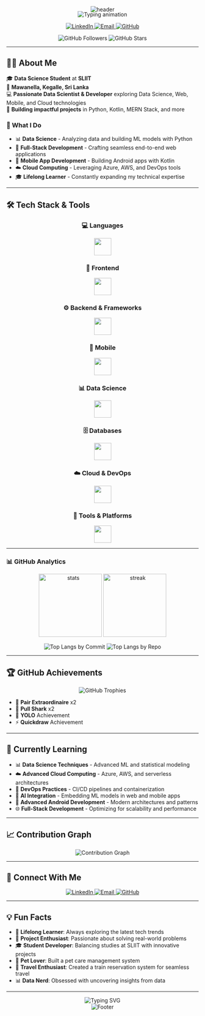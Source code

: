 <p align="center">
  <img src="https://capsule-render.vercel.app/api?type=waving&color=0:6366F1,50:10B981,100:8B5CF6&height=220&section=header&text=Tharindu%20Tennakoon&fontSize=48&fontColor=ffffff&fontAlignY=36&desc=Data%20Science%20Student%20%7C%20Full-Stack%20Developer%20%7C%20Tech%20Enthusiast&descAlignY=56&descAlign=50" alt="header"/>
</p>

<p align="center" style="margin-top:-18px;">
  <img src="https://readme-typing-svg.demolab.com?font=JetBrains+Mono&pause=1200&color=10B981&center=true&vCenter=true&width=700&lines=Welcome+to+my+GitHub+Profile!;Data%20Scientist+%26+Full-Stack+%26+Mobile+Developer;Python+%7C+React+%7C+Kotlin+%7C+Java;Always+exploring+new+tech+%F0%9F%9A%80" alt="Typing animation" />
</p>

<p align="center">
  <a href="https://www.linkedin.com/in/tharindu-bandaratennakoon">
    <img alt="LinkedIn" src="https://img.shields.io/badge/LinkedIn-6366F1?style=for-the-badge&logo=linkedin&logoColor=white"/>
  </a>
  <a href="mailto:sasankatennakoon31@gmail.com">
    <img alt="Email" src="https://img.shields.io/badge/Email-10B981?style=for-the-badge&logo=gmail&logoColor=white"/>
  </a>
  <a href="https://github.com/sasa312002">
    <img alt="GitHub" src="https://img.shields.io/badge/GitHub-1E293B?style=for-the-badge&logo=github&logoColor=white"/>
  </a>
</p>

<div align="center">
  
  <img src="https://img.shields.io/github/followers/sasa312002?label=Followers&color=10B981" alt="GitHub Followers" />
  <img src="https://img.shields.io/github/stars/sasa312002?label=Stars&color=8B5CF6" alt="GitHub Stars" />
</div>

---

## 🧑‍💻 About Me

🎓 **Data Science Student** at **SLIIT**  
📍 **Mawanella, Kegalle, Sri Lanka**  
💻 **Passionate Data Scientist & Developer** exploring Data Science, Web, Mobile, and Cloud technologies  
🚀 **Building impactful projects** in Python, Kotlin, MERN Stack, and more  

### 🎯 What I Do
- 📊 **Data Science** - Analyzing data and building ML models with Python  
- 🔨 **Full-Stack Development** - Crafting seamless end-to-end web applications  
- 📱 **Mobile App Development** - Building Android apps with Kotlin  
- ☁️ **Cloud Computing** - Leveraging Azure, AWS, and DevOps tools  
- 🎓 **Lifelong Learner** - Constantly expanding my technical expertise  

---

## 🛠️ Tech Stack & Tools

<div align="center">

### 💻 Languages
<img src="https://skillicons.dev/icons?i=python,js,ts,kotlin,java,r" height="45" />

### 🎨 Frontend
<img src="https://skillicons.dev/icons?i=react,html,css,tailwind,bootstrap,materialui,redux" height="45" />

### ⚙️ Backend & Frameworks
<img src="https://skillicons.dev/icons?i=nodejs,express,spring,django,flask" height="45" />

### 📱 Mobile
<img src="https://skillicons.dev/icons?i=android,kotlin,firebase,flutter" height="45" />

### 📊 Data Science
<img src="https://skillicons.dev/icons?i=python,tensorflow,pytorch,sklearn,pandas,numpy" height="45" />

### 🗄️ Databases
<img src="https://skillicons.dev/icons?i=mysql,mongodb,firebase,postgres" height="45" />

### ☁️ Cloud & DevOps
<img src="https://skillicons.dev/icons?i=aws,azure,docker,gitlab,kubernetes" height="45" />

### 🔧 Tools & Platforms
<img src="https://skillicons.dev/icons?i=git,github,vscode,postman,linux,jupyter" height="45" />

</div>

---

 ### 📊 GitHub Analytics
  <p align="center">
    <img height="165" src="https://github-readme-stats.vercel.app/api?username=Man0dya&show_icons=true&theme=tokyonight&hide_border=true" alt="stats" />
    <img height="165" src="https://streak-stats.demolab.com?user=Man0dya&theme=tokyonight&hide_border=true" alt="streak" />
  </p>
  
  <p align="center">
  <img src="https://github-profile-summary-cards.vercel.app/api/cards/repos-per-language?username=Man0dya&theme=tokyonight" alt="Top Langs by Commit" />
  <img src="https://github-profile-summary-cards.vercel.app/api/cards/most-commit-language?username=Man0dya&theme=tokyonight" alt="Top Langs by Repo" />
  </p>

---

## 🏆 GitHub Achievements

<div align="center">
  <img src="https://github-profile-trophy.vercel.app/?username=sasa312002&theme=dracula&no-frame=true&row=1&column=7" alt="GitHub Trophies" />
</div>

- 🏅 **Pair Extraordinaire** x2  
- 🦈 **Pull Shark** x2  
- 🎯 **YOLO** Achievement  
- ⚡ **Quickdraw** Achievement  

---

## 🌱 Currently Learning

- 📊 **Data Science Techniques** - Advanced ML and statistical modeling  
- ☁️ **Advanced Cloud Computing** - Azure, AWS, and serverless architectures  
- 🔧 **DevOps Practices** - CI/CD pipelines and containerization  
- 🤖 **AI Integration** - Embedding ML models in web and mobile apps  
- 📱 **Advanced Android Development** - Modern architectures and patterns  
- 🌐 **Full-Stack Development** - Optimizing for scalability and performance  

---

## 📈 Contribution Graph

<div align="center">
  <img src="https://github-readme-activity-graph.vercel.app/graph?username=sasa312002&theme=dracula&hide_border=true" alt="Contribution Graph" />
</div>

---

## 🤝 Connect With Me

<p align="center">
  <a href="https://www.linkedin.com/in/tharindu-bandaratennakoon">
    <img alt="LinkedIn" src="https://img.shields.io/badge/LinkedIn-6366F1?style=for-the-badge&logo=linkedin&logoColor=white"/>
  </a>
  <a href="mailto:sasankatennakoon31@gmail.com">
    <img alt="Email" src="https://img.shields.io/badge/Email-10B981?style=for-the-badge&logo=gmail&logoColor=white"/>
  </a>
  <a href="https://github.com/sasa312002">
    <img alt="GitHub" src="https://img.shields.io/badge/GitHub-1E293B?style=for-the-badge&logo=github&logoColor=white"/>
  </a>
</p>

---

## 💡 Fun Facts

- 🎯 **Lifelong Learner**: Always exploring the latest tech trends  
- 🚀 **Project Enthusiast**: Passionate about solving real-world problems  
- 🎓 **Student Developer**: Balancing studies at SLIIT with innovative projects  
- 🐾 **Pet Lover**: Built a pet care management system  
- 🚂 **Travel Enthusiast**: Created a train reservation system for seamless travel  
- 📊 **Data Nerd**: Obsessed with uncovering insights from data  

---

<div align="center">
  <img src="https://readme-typing-svg.herokuapp.com?font=JetBrains+Mono&pause=1000&color=6366F1&center=true&vCenter=true&width=435&lines=Code%2C+Learn%2C+and+Build+every+day!;Let's+connect+and+collaborate!;Thanks+for+visiting+my+profile!" alt="Typing SVG" />
</div>

<div align="center">
  <img src="https://capsule-render.vercel.app/api?type=waving&color=0:6366F1,50:10B981,100:8B5CF6&height=100&section=footer" alt="Footer" />
</div>
